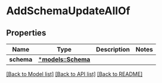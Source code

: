 # AddSchemaUpdateAllOf

## Properties
Name | Type | Description | Notes
------------ | ------------- | ------------- | -------------
**schema** | [***models::Schema**](Schema.md) |  | 

[[Back to Model list]](../README.md#documentation-for-models) [[Back to API list]](../README.md#documentation-for-api-endpoints) [[Back to README]](../README.md)


